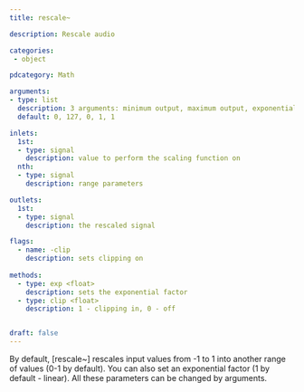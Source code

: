 ```yaml
---
title: rescale~

description: Rescale audio

categories:
 - object

pdcategory: Math

arguments:
- type: list
  description: 3 arguments: minimum output, maximum output, exponential factor. 5: minimum input, maximum input, minimum output, maximum output, exponential factor
  default: 0, 127, 0, 1, 1

inlets:
  1st:
  - type: signal
    description: value to perform the scaling function on
  nth:
  - type: signal
    description: range parameters

outlets:
  1st:
  - type: signal
    description: the rescaled signal

flags:
  - name: -clip
    description: sets clipping on
    
methods:
  - type: exp <float>
    description: sets the exponential factor
  - type: clip <float>
    description: 1 - clipping in, 0 - off


draft: false
---
```


By default, [rescale~] rescales input values from -1 to 1 into another range of values (0-1 by default). You can also set an exponential factor (1 by default - linear). All these parameters can be changed by arguments.